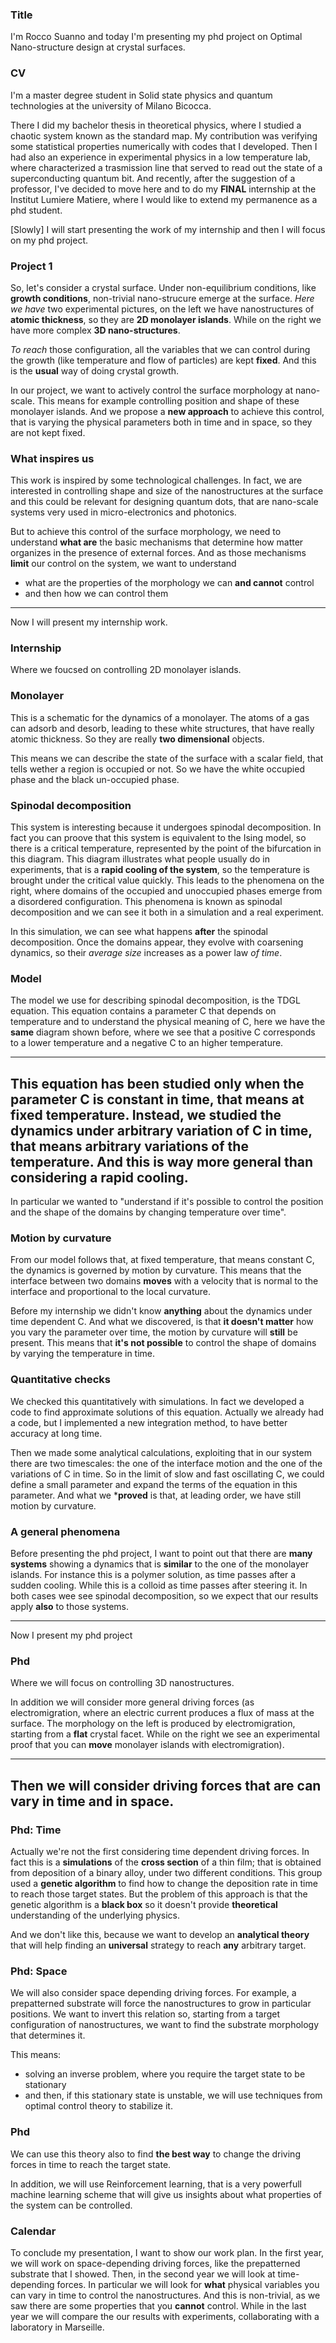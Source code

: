 ### Title
I'm Rocco Suanno and today I'm presenting my phd project on Optimal Nano-structure design at crystal surfaces.

### CV
I'm a master degree student in Solid state physics and quantum technologies at the university of Milano Bicocca.

There I did my bachelor thesis in theoretical physics, where I studied a chaotic system known as the standard map. My contribution was verifying some statistical properties numerically with codes that I developed.
Then I had also an experience in experimental physics in a low temperature lab, where characterized a trasmission line that served to read out the state of a superconducting quantum bit.
And recently, after the suggestion of a professor, I've decided to move here and to do my **FINAL** internship at the Institut Lumiere Matiere, where I would like to extend my permanence as a phd student.

[Slowly]
I will start presenting the work of my internship and then I will focus on my phd project.

### Project 1
So, let's consider a crystal surface. Under non-equilibrium conditions, like **growth conditions**, non-trivial nano-strucure emerge at the surface.
_Here we have_ two experimental pictures, on the left we have nanostructures of **atomic thickness**, so they are **2D monolayer islands**. While on the right we have more complex **3D nano-structures**.

_To reach_ those configuration, all the variables that we can control during the growth (like temperature and flow of particles) are kept **fixed**. And this is the **usual** way of doing crystal growth.

In our project, we want to actively control the surface morphology at nano-scale. This means for example controlling position and shape of these monolayer islands.
And we propose a **new approach** to achieve this control, that is varying the physical parameters both in time and in space, so they are not kept fixed.

### What inspires us

This work is inspired by some technological challenges.
In fact, we are interested in controlling shape and size of the nanostructures at the surface and this could be relevant for designing quantum dots, that are nano-scale systems very used in micro-electronics and photonics.

But to achieve this control of the surface morphology, we need to understand **what are** the basic mechanisms that determine how matter organizes in the presence of external forces.
And as those mechanisms **limit** our control on the system, we want to understand
- what are the properties of the morphology we can **and cannot** control
- and then how we can control them

-----------------------

Now I will present my internship work.

### Internship

Where we foucsed on controlling 2D monolayer islands.

### Monolayer
This is a schematic for the dynamics of a monolayer.
The atoms of a gas can adsorb and desorb, leading to these white structures, that have really atomic thickness. So they are really **two dimensional** objects.

This means we can describe the state of the surface with a scalar field, that tells wether a region is occupied or not. So we have the white occupied phase and the black un-occupied phase.

### Spinodal decomposition
This system is interesting because it undergoes spinodal decomposition.
In fact you can proove that this system is equivalent to the Ising model, so there is a critical temperature, represented by the point of the bifurcation in this diagram.
This diagram illustrates what people usually do in experiments, that is a **rapid cooling of the system**, so the temperature is brought under the critical value quickly. This leads to the phenomena on the right, where domains of the occupied and unoccupied phases emerge from a disordered configuration. This phenomena is known as spinodal decomposition and we can see it both in a simulation and a real experiment.

In this simulation, we can see what happens **after** the spinodal decomposition.
Once the domains appear, they evolve with coarsening dynamics, so their _average size_ increases as a power law _of time_.

### Model
The model we use for describing spinodal decomposition, is the TDGL equation.
This equation contains a parameter C that depends on temperature and to understand the physical meaning of C, here we have the **same** diagram shown before, where we see that a positive C corresponds to a lower temperature and a negative C to an higher temperature.

-------------
This equation has been studied only when the parameter C is **constant** in time, that means at **fixed** temperature.
Instead, we studied the dynamics under **arbitrary** variation of C in time, that means arbitrary variations of the temperature. And this is way more general than considering a rapid cooling.
------------

In particular we wanted to "understand if it's possible to control the position and the shape of the domains by changing temperature over time".

### Motion by curvature
From our model follows that, at fixed temperature, that means constant C, the dynamics is governed by motion by curvature. This means that the interface between two domains **moves** with a velocity that is normal to the interface and proportional to the local curvature.

Before my internship we didn't know **anything** about the dynamics under time dependent C. And what we discovered, is that **it doesn't matter** how you vary the parameter over time, the motion by curvature will **still** be present.
This means that **it's not possible** to control the shape of domains by varying the temperature in time.

### Quantitative checks
We checked this quantitatively with simulations. In fact we developed a code to find approximate solutions of this equation. Actually we already had a code, but I implemented a new integration method, to have better accuracy at long time.

Then we made some analytical calculations, exploiting that in our system there are two timescales: the one of the interface motion and the one of the variations of C in time.
So in the limit of slow and fast oscillating C, we could define a small parameter and expand the terms of the equation in this parameter. And what we ***proved** is that, at leading order, we have still motion by curvature. 


### A general phenomena
Before presenting the phd project, I want to point out that there are **many systems** showing a dynamics that is **similar** to the one of the monolayer islands.
For instance this is a polymer solution, as time passes after a sudden cooling. While this is a colloid as time passes after steering it.
In both cases wee see spinodal decomposition, so we expect that our results apply **also** to those systems.

-----------------------

Now I present my phd project

### Phd
Where we will focus on controlling 3D nanostructures.

In addition we will consider more general driving forces (as electromigration, where an electric current produces a flux of mass at the surface.
The morphology on the left is produced by electromigration, starting from a **flat** crystal facet. While on the right we see an experimental proof that you can **move** monolayer islands with electromigration).

-----------
Then we will consider driving forces that are **can vary** in time and in space.
----------


### Phd: Time
Actually we're not the first considering time dependent driving forces.
In fact this is a **simulations** of the **cross section** of a thin film; that is obtained from deposition of a binary alloy, under two different conditions.
This group used a **genetic algorithm** to find how to change the deposition rate in time to reach those target states.
But the problem of this approach is that the genetic algorithm is a **black box** so it doesn't provide **theoretical** understanding of the underlying physics.

And we don't like this, because we want to develop an **analytical theory** that will help finding an **universal** strategy to reach **any** arbitrary target. 

### Phd: Space
We will also consider space depending driving forces.
For example, a prepatterned substrate will force the nanostructures to grow in particular positions.
We want to invert this relation so, starting from a target configuration of nanostructures, we want to find the substrate morphology that determines it.

This means:
- solving an inverse problem, where you require the target state to be stationary
- and then, if this stationary state is unstable, we will use techniques from optimal control theory to stabilize it.

### Phd

We can use this theory also to find **the best way** to change the driving forces in time to reach the target state. 

In addition, we will use Reinforcement learning, that is a very powerfull machine learning scheme that will give us insights about what properties of the system can be controlled.

### Calendar
To conclude my presentation, I want to show our work plan.
In the first year, we will work on space-depending driving forces, like the prepatterned substrate that I showed.
Then, in the second year we will look at time-depending forces. In particular we will look for **what** physical variables you can vary in time to control the nanostructures. And this is non-trivial, as we saw there are some properties that you **cannot** control.
While in the last year we will compare the our results with experiments, collaborating with a laboratory in Marseille.